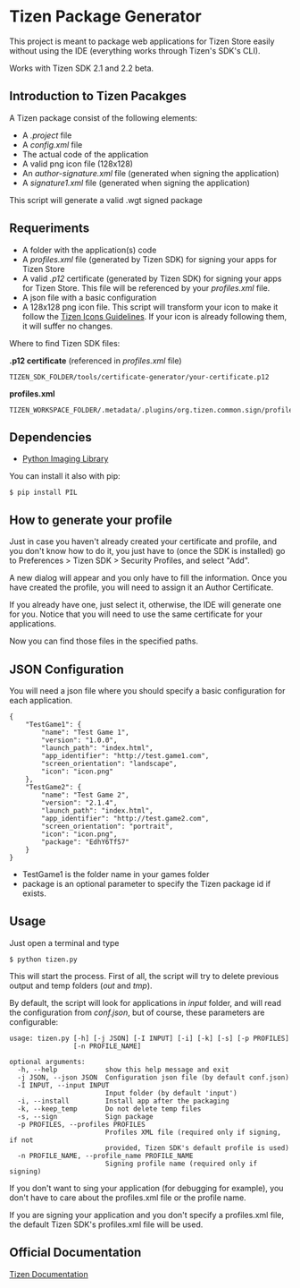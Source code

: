 Tizen Package Generator
=======================

This project is meant to package web applications for Tizen Store easily without
using the IDE (everything works through Tizen's SDK's CLI).

Works with Tizen SDK 2.1 and 2.2 beta.

Introduction to Tizen Pacakges
-------------------------------

A Tizen package consist of the following elements:

* A *.project* file
* A *config.xml* file
* The actual code of the application
* A valid png icon file (128x128)
* An *author-signature.xml* file (generated when signing the application)
* A *signature1.xml* file (generated when signing the application)

This script will generate a valid .wgt signed package

Requeriments
------------

* A folder with the application(s) code
* A *profiles.xml* file (generated by Tizen SDK) for signing your apps for Tizen Store
* A valid *.p12* certificate (generated by Tizen SDK) for signing your apps for Tizen Store. This file will be referenced by your *profiles.xml* file.
* A json file with a basic configuration
* A 128x128 png icon file. This script will transform your icon to make it follow the
[Tizen Icons Guidelines](https://developer.tizen.org/documentation/ux-guide/visual-style/icons).
If your icon is already following them, it will suffer no changes.

Where to find Tizen SDK files:

**.p12 certificate** (referenced in *profiles.xml* file)

    TIZEN_SDK_FOLDER/tools/certificate-generator/your-certificate.p12

**profiles.xml**

    TIZEN_WORKSPACE_FOLDER/.metadata/.plugins/org.tizen.common.sign/profiles.xml

Dependencies
-------------

* [Python Imaging Library](https://pypi.python.org/pypi/PIL)

You can install it also with pip:

    $ pip install PIL

How to generate your profile
-----------------------------

Just in case you haven't already created your certificate and profile, and you
don't know how to do it, you just have to (once the SDK is installed) go to
Preferences > Tizen SDK > Security Profiles, and select "Add".

A new dialog will appear and you only have to fill the information. Once you
have created the profile, you will need to assign it an Author Certificate.

If you already have one, just select it, otherwise, the IDE will generate one
for you. Notice that you will need to use the same certificate for your
applications.

Now you can find those files in the specified paths.

JSON Configuration
------------------

You will need a json file where you should specify a basic configuration for
each application.

    {
        "TestGame1": {
            "name": "Test Game 1",
            "version": "1.0.0",
            "launch_path": "index.html",
            "app_identifier": "http://test.game1.com",
            "screen_orientation": "landscape",
            "icon": "icon.png"
        },
        "TestGame2": {
            "name": "Test Game 2",
            "version": "2.1.4",
            "launch_path": "index.html",
            "app_identifier": "http://test.game2.com",
            "screen_orientation": "portrait",
            "icon": "icon.png",
            "package": "EdhY6Tf57"
        }
    }

* TestGame1 is the folder name in your games folder
* package is an optional parameter to specify the Tizen package id if exists.

Usage
-----

Just open a terminal and type

    $ python tizen.py

This will start the process. First of all, the script will try to delete previous
output and temp folders (*out* and *tmp*).

By default, the script will look for applications in *input* folder, and will
read the configuration from *conf.json*, but of course, these parameters are
configurable:

    usage: tizen.py [-h] [-j JSON] [-I INPUT] [-i] [-k] [-s] [-p PROFILES]
                    [-n PROFILE_NAME]

    optional arguments:
      -h, --help            show this help message and exit
      -j JSON, --json JSON  Configuration json file (by default conf.json)
      -I INPUT, --input INPUT
                            Input folder (by default 'input')
      -i, --install         Install app after the packaging
      -k, --keep_temp       Do not delete temp files
      -s, --sign            Sign package
      -p PROFILES, --profiles PROFILES
                            Profiles XML file (required only if signing, if not
                            provided, Tizen SDK's default profile is used)
      -n PROFILE_NAME, --profile_name PROFILE_NAME
                            Signing profile name (required only if signing)

If you don't want to sing your application (for debugging for example), you
don't have to care about the profiles.xml file or the profile name.

If you are signing your application and you don't specify a profiles.xml file,
the default Tizen SDK's profiles.xml file will be used.

Official Documentation
-----------------------
[Tizen Documentation](https://developer.tizen.org/help/index.jsp?topic=%2Forg.tizen.web.appprogramming%2Fhtml%2Fide_sdk_tools%2Fcommand_line_interface.htm)

